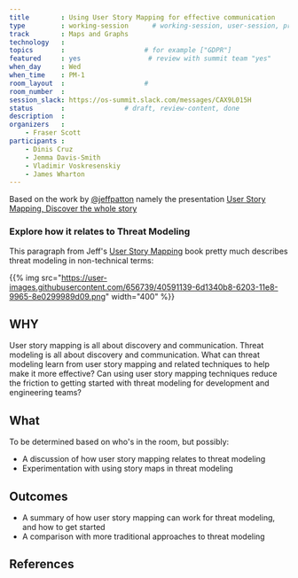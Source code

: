 ```yaml
---
title        : Using User Story Mapping for effective communication
type         : working-session      # working-session, user-session, product-session
track        : Maps and Graphs
technology   :
topics       :                    # for example ["GDPR"]
featured     : yes                 # review with summit team "yes"
when_day     : Wed
when_time    : PM-1
room_layout  :                    #
room_number  :
session_slack: https://os-summit.slack.com/messages/CAX9L015H
status       :               # draft, review-content, done
description  :
organizers   :
    - Fraser Scott
participants :
    - Dinis Cruz
    - Jemma Davis-Smith
    - Vladimir Voskresenskiy
    - James Wharton
---
```



Based on the work by [@jeffpatton](https://twitter.com/jeffpatton) namely the
presentation [User Story Mapping, Discover the whole story](https://www.slideshare.net/jeffpatton/user-story-mapping-discovery-the-whole-story)

### Explore how it relates to Threat Modeling

This paragraph from Jeff's [User Story Mapping](https://www.amazon.co.uk/User-Story-Mapping-Discover-Product/dp/1491904909/) book pretty much describes threat modeling in non-technical terms:

{{% img src="https://user-images.githubusercontent.com/656739/40591139-6d1340b8-6203-11e8-9965-8e0299989d09.png"
        width="400" %}}


## WHY

User story mapping is all about discovery and communication. Threat modeling is all about discovery and communication. What can threat modeling learn from user story mapping and related techniques to help make it more effective? Can using user story mapping techniques reduce the friction to getting started with threat modeling for development and engineering teams?

## What

To be determined based on who's in the room, but possibly:

* A discussion of how user story mapping relates to threat modeling
* Experimentation with using story maps in threat modeling

## Outcomes

* A summary of how user story mapping can work for threat modeling, and how to get started
* A comparison with more traditional approaches to threat modeling

## References

